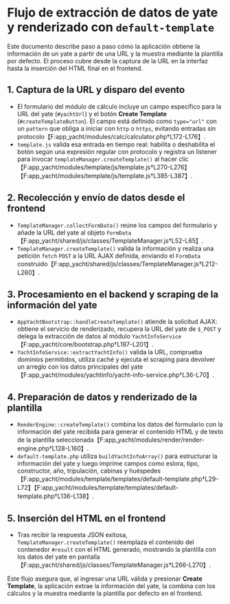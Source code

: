 # Flujo de extracción de datos de yate y renderizado con `default-template`

Este documento describe paso a paso cómo la aplicación obtiene la información de un yate a partir de una URL y la muestra mediante la plantilla por defecto. El proceso cubre desde la captura de la URL en la interfaz hasta la inserción del HTML final en el frontend.

## 1. Captura de la URL y disparo del evento
- El formulario del módulo de cálculo incluye un campo específico para la URL del yate (`#yachtUrl`) y el botón **Create Template** (`#createTemplateButton`). El campo está definido como `type="url"` con un `pattern` que obliga a iniciar con `http` o `https`, evitando entradas sin protocolo【F:app_yacht/modules/calc/calculator.php†L172-L176】.
- `template.js` valida esa entrada en tiempo real: habilita o deshabilita el botón según una expresión regular con protocolo y registra un listener para invocar `templateManager.createTemplate()` al hacer clic【F:app_yacht/modules/template/js/template.js†L270-L276】【F:app_yacht/modules/template/js/template.js†L385-L387】.

## 2. Recolección y envío de datos desde el frontend
- `TemplateManager.collectFormData()` reúne los campos del formulario y añade la URL del yate al objeto `FormData`【F:app_yacht/shared/js/classes/TemplateManager.js†L52-L65】.
- `TemplateManager.createTemplate()` valida la información y realiza una petición `fetch` `POST` a la URL AJAX definida, enviando el `FormData` construido【F:app_yacht/shared/js/classes/TemplateManager.js†L212-L260】.

## 3. Procesamiento en el backend y scraping de la información del yate
- `AppYachtBootstrap::handleCreateTemplate()` atiende la solicitud AJAX: obtiene el servicio de renderizado, recupera la URL del yate de `$_POST` y delega la extracción de datos al módulo `YachtInfoService`【F:app_yacht/core/bootstrap.php†L187-L201】.
- `YachtInfoService::extractYachtInfo()` valida la URL, comprueba dominios permitidos, utiliza caché y ejecuta el scraping para devolver un arreglo con los datos principales del yate【F:app_yacht/modules/yachtinfo/yacht-info-service.php†L36-L70】.

## 4. Preparación de datos y renderizado de la plantilla
- `RenderEngine::createTemplate()` combina los datos del formulario con la información del yate recibida para generar el contenido HTML y de texto de la plantilla seleccionada【F:app_yacht/modules/render/render-engine.php†L128-L160】.
- `default-template.php` utiliza `buildYachtInfoArray()` para estructurar la información del yate y luego imprime campos como eslora, tipo, constructor, año, tripulación, cabinas y huéspedes【F:app_yacht/modules/template/templates/default-template.php†L29-L72】【F:app_yacht/modules/template/templates/default-template.php†L136-L138】.

## 5. Inserción del HTML en el frontend
- Tras recibir la respuesta JSON exitosa, `TemplateManager.createTemplate()` reemplaza el contenido del contenedor `#result` con el HTML generado, mostrando la plantilla con los datos del yate en pantalla【F:app_yacht/shared/js/classes/TemplateManager.js†L266-L270】.

Este flujo asegura que, al ingresar una URL válida y presionar **Create Template**, la aplicación extrae la información del yate, la combina con los cálculos y la muestra mediante la plantilla por defecto en el frontend.

